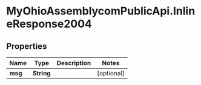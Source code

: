 # MyOhioAssemblycomPublicApi.InlineResponse2004

## Properties
Name | Type | Description | Notes
------------ | ------------- | ------------- | -------------
**msg** | **String** |  | [optional] 
